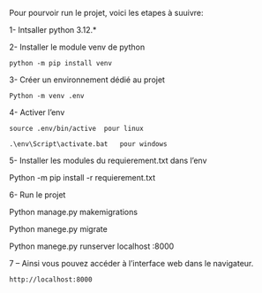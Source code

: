 Pour pourvoir run le projet, voici les etapes à suuivre:

1- Intsaller python 3.12.*

2- Installer le module venv de python

    python -m pip install venv

3- Créer un environnement dédié au projet

	Python -m venv .env
 
4- Activer l’env

	source .env/bin/active	pour linux

	.\env\Script\activate.bat 	pour windows
 
5- Installer les modules du requierement.txt dans l’env

  Python -m pip install -r requierement.txt
 
6- Run le projet

  Python manage.py makemigrations
  
  Python manege.py migrate
  
  Python manege.py runserver localhost :8000
  
7 – Ainsi vous pouvez accéder à l’interface web dans le navigateur.

	http://localhost:8000
	
